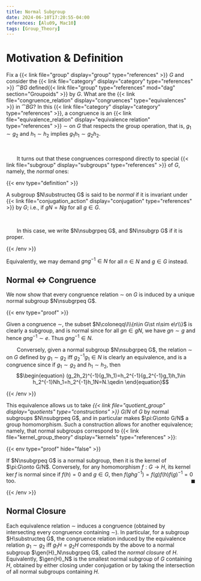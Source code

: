 ```yaml
---
title: Normal Subgroup
date: 2024-06-10T17:20:55-04:00
references: [Alu09, Mac10]
tags: [Group_Theory]
---
```


# Motivation & Definition

Fix a {{< link file="group" display="group" type="references" >}} $G$ and consider the {{< link file="category" display="category" type="references" >}} $\cat{B}G$ defined{{< link file="group" type="references" mod="dag" section="Groupoids" >}} by $G$. What are the {{< link file="congruence_relation" display="congruences" type="equivalences" >}} in $\cat{B}G$? In this {{< link file="category" display="category" type="references" >}}, a congruence is an {{< link file="equivalence_relation" display="equivalence relation" type="references" >}} $\sim$ on $G$ that respects the group operation, that is, $g_1\sim g_2$ and $h_1\sim h_2$ implies $g_1h_1\sim g_2h_2$.

<br>

&emsp;&emsp;It turns out that these congruences correspond directly to special {{< link file="subgroup" display="subgroups" type="references" >}} of $G$, namely, the *normal* ones:

{{< env type="definition" >}}

A subgroup $N\substructeq G$ is said to be *normal* if it is invariant under {{< link file="conjugation_action" display="conjugation" type="references" >}} by $G$; i.e., if $gN=Ng$ for all $g\in G$.

<br>

&emsp;&emsp;In this case, we write $N\nsubgrpeq G$, and $N\nsubgrp G$ if it is proper.

{{< /env >}}

Equivalently, we may demand $gng^{-1}\in N$ for all $n\in N$ and $g\in G$ instead.

<div class="space"></div>

## Normal $\Leftrightarrow$ Congruence

We now show that every congruence relation $\sim$ on $G$ is induced by a unique normal subgroup $N\nsubgrpeq G$.

<div class="space"></div>

{{< env type="proof" >}}

Given a congruence $\sim$, the subset $N\coloneqq\l\\{n\in G\st n\sim e\r\\}$ is clearly a subgroup, and is normal since for all $gn\in gN$, we have $gn\sim g$ and hence $gng^{-1}\sim e$. Thus $gng^{-1}\in N$.
<br>

&emsp;&emsp;Conversely, given a normal subgroup $N\nsubgrpeq G$, the relation $\sim$ on $G$ defined by $g_1\sim g_2$ iff $g_2^{-1}g_1\in N$ is clearly an equivalence, and is a congruence since if $g_1\sim g_2$ and $h_1\sim h_2$, then
$$\begin{equation}
    (g_2h_2)^{-1}(g_1h_1)=h_2^{-1}(g_2^{-1}g_1)h_1\in h_2^{-1}Nh_1=h_2^{-1}h_1N=N.\qedin
\end{equation}$$

{{< /env >}}

This equivalence allows us to take *{{< link file="quotient_group" display="quotients" type="constructions" >}}* $G/N$ of $G$ by normal subgroups $N\nsubgrpeq G$, and in particular makes $\pi:G\onto G/N$ a group homomorphism. Such a construction allows for another equivalence; namely, that normal subgroups correspond to {{< link file="kernel_group_theory" display="kernels" type="references" >}}:

<div class="space"></div>

{{< env type="proof" hide="false" >}}

If $N\nsubgrpeq G$ is a normal subgroup, then it is the kernel of $\pi:G\onto G/N$. Conversely, for any homomorphism $f:G\to H$, its kernel $\ker f$ is normal since if $f(h)=0$ and $g\in G$, then $f(ghg^{-1})=f(g)f(h)f(g)^{-1}=0$ too.<span style="float:right;">$\blacksquare$</span>

{{< /env >}}

<div class="space"></div>

## Normal Closure

Each equivalence relation $\sim$ induces a congruence (obtained by intersecting every congruence containing $\sim$). In particular, for a subgroup $H\substructeq G$, the congruence relation induced by the equivalence relation $g_1\sim g_2$ iff $g_1H=g_2H$ corresponds by the above to a normal subgroup $\gen{H}_N\nsubgrpeq G$, called the *normal closure* of $H$. Equivalently, $\gen{H}_N$ is the smallest normal subgroup of $G$ containing $H$, obtained by either closing under conjugation or by taking the intersection of all normal subgroups containing $H$.

